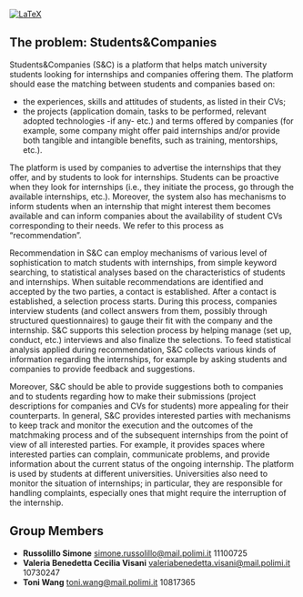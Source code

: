 [![LaTeX](https://img.shields.io/badge/latex-%23008080.svg?style=for-the-badge&logo=latex&logoColor=white)](https://www.latex-project.org)

## The problem: Students&Companies
Students&Companies (S&C) is a platform that helps match university students looking for internships and companies offering them. The platform should ease the matching between students and companies based on:

* the experiences, skills and attitudes of students, as listed in their CVs;
* the projects (application domain, tasks to be performed, relevant adopted technologies -if any- etc.) and terms offered by companies (for example, some company might offer paid internships and/or provide both tangible and intangible benefits, such as training, mentorships, etc.).

The platform is used by companies to advertise the internships that they offer, and by students to look for internships. Students can be proactive when they look for internships (i.e., they initiate the process, go through the available internships, etc.). Moreover, the system also has mechanisms to inform students when an internship that might interest them becomes available and can inform companies about the availability of student CVs corresponding to their needs. We refer to this process as “recommendation”.

Recommendation in S&C can employ mechanisms of various level of sophistication to match students with internships, from simple keyword searching, to statistical analyses based on the characteristics of students and internships.
When suitable recommendations are identified and accepted by the two parties, a contact is established. After a contact is established, a selection process starts. During this process, companies interview students (and collect answers from them, possibly through structured questionnaires) to gauge their fit with the company and the internship. S&C supports this selection process by helping manage (set up, conduct, etc.) interviews and also finalize the selections. To feed statistical analysis applied during recommendation, S&C collects various kinds of information regarding the internships, for example by asking students and companies to provide feedback and
suggestions.

Moreover, S&C should be able to provide suggestions both to companies and to students regarding how to make their submissions (project descriptions for companies and CVs for students) more appealing for their counterparts. In general, S&C provides interested parties with mechanisms to keep track and monitor the execution and the outcomes of the matchmaking process and of the subsequent internships from the point of view of all interested parties. For example, it provides spaces where interested parties can complain, communicate problems, and provide information about the current status of the ongoing internship. The platform is used by students at different universities. Universities also need to monitor the situation of internships; in particular, they are responsible for handling complaints, especially ones that might require the interruption of the internship.


## Group Members
* **Russolillo Simone** simone.russolillo@mail.polimi.it 11100725
* **Valeria Benedetta Cecilia Visani** valeriabenedetta.visani@mail.polimi.it 10730247
* **Toni Wang** toni.wang@mail.polimi.it 10817365
